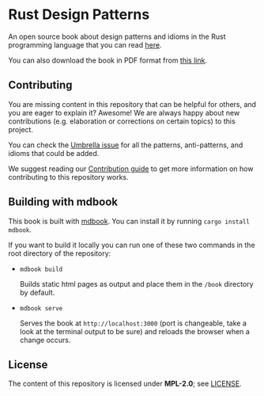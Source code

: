 # Rust Design Patterns

An open source book about design patterns and idioms in the Rust programming
language that you can read [here](https://rust-unofficial.github.io/patterns/).

You can also download the book in PDF format from
[this link](https://rust-unofficial.github.io/patterns/rust-design-patterns.pdf).

## Contributing

You are missing content in this repository that can be helpful for others, and
you are eager to explain it? Awesome! We are always happy about new
contributions (e.g. elaboration or corrections on certain topics) to this
project.

You can check the
[Umbrella issue](https://github.com/rust-unofficial/patterns/issues/116) for all
the patterns, anti-patterns, and idioms that could be added.

We suggest reading our [Contribution guide](./CONTRIBUTING.md) to get more
information on how contributing to this repository works.

## Building with mdbook

This book is built with [mdbook](https://rust-lang.github.io/mdBook/). You can
install it by running `cargo install mdbook`.

If you want to build it locally you can run one of these two commands in the
root directory of the repository:

- `mdbook build`

  Builds static html pages as output and place them in the `/book` directory by
  default.

- `mdbook serve`

  Serves the book at `http://localhost:3000` (port is changeable, take a look at
  the terminal output to be sure) and reloads the browser when a change occurs.

## License

The content of this repository is licensed under **MPL-2.0**; see
[LICENSE](./LICENSE).
